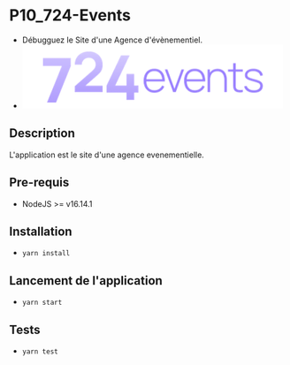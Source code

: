 # P10_724-Events
- Débugguez le Site d'une Agence d'évènementiel.
- ![Integrateur_Web-OpenclassRoom](./Logo.PNG) 

## Description
L'application est le site d'une agence evenementielle.
## Pre-requis
- NodeJS  >= v16.14.1

## Installation
- `yarn install`

## Lancement de l'application
- `yarn start`

## Tests
- `yarn test`
